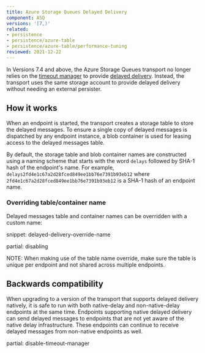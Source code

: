 ```yaml
---
title: Azure Storage Queues Delayed Delivery
component: ASQ
versions: '[7,)'
related:
- persistence
- persistence/azure-table
- persistence/azure-table/performance-tuning
reviewed: 2021-12-22
---
```



In Versions 7.4 and above, the Azure Storage Queues transport no longer relies on the [timeout manager](/nservicebus/messaging/timeout-manager.md) to provide [delayed delivery](/nservicebus/messaging/delayed-delivery.md). Instead, the transport uses the same storage account to provide delayed delivery without needing an external persister.


## How it works

When an endpoint is started, the transport creates a storage table to store the delayed messages. To ensure a single copy of delayed messages is dispatched by any endpoint instance, a blob container is used for leasing access to the delayed messages table.

By default, the storage table and blob container names are constructed using a naming scheme that starts with the word `delays` followed by SHA-1 hash of the endpoint's name. For example, `delays2fd4e1c67a2d28fced849ee1bb76e7391b93eb12` where `2fd4e1c67a2d28fced849ee1bb76e7391b93eb12` is a SHA-1 hash of an endpoint name.


### Overriding table/container name

Delayed messages table and container names can be overridden with a custom name:

snippet: delayed-delivery-override-name

partial: disabling

NOTE: When making use of the table name override, make sure the table is unique per endpoint and not shared across multiple endpoints.

## Backwards compatibility

When upgrading to a version of the transport that supports delayed delivery natively, it is safe to run with both native-delay and non-native-delay endpoints at the same time. Endpoints supporting native delayed delivery can send delayed messages to endpoints that are not yet aware of the native delay infrastructure. These endpoints can continue to receive delayed messages from non-native endpoints as well.


partial: disable-timeout-manager